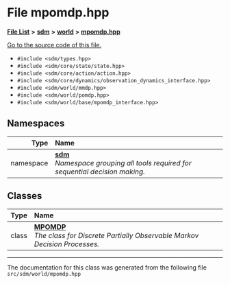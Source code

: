 
# File mpomdp.hpp

<link rel="stylesheet" href="https://cdnjs.cloudflare.com/ajax/libs/KaTeX/0.5.1/katex.min.css">
<link rel="stylesheet" href="https://cdn.jsdelivr.net/github-markdown-css/2.2.1/github-markdown.css"/>



[**File List**](files.md) **>** [**sdm**](dir_ae1b8d8c3d2627954ba53c22978558f0.md) **>** [**world**](dir_414fa79a2aeb4aba632c04a0d3a53fff.md) **>** [**mpomdp.hpp**](mpomdp_8hpp.md)

[Go to the source code of this file.](mpomdp_8hpp_source.md)



* `#include <sdm/types.hpp>`
* `#include <sdm/core/state/state.hpp>`
* `#include <sdm/core/action/action.hpp>`
* `#include <sdm/core/dynamics/observation_dynamics_interface.hpp>`
* `#include <sdm/world/mmdp.hpp>`
* `#include <sdm/world/pomdp.hpp>`
* `#include <sdm/world/base/mpomdp_interface.hpp>`









## Namespaces

| Type | Name |
| ---: | :--- |
| namespace | [**sdm**](namespacesdm.md) <br>_Namespace grouping all tools required for sequential decision making._  |

## Classes

| Type | Name |
| ---: | :--- |
| class | [**MPOMDP**](classsdm_1_1MPOMDP.md) <br>_The class for Discrete Partially Observable Markov Decision Processes._  |














------------------------------
The documentation for this class was generated from the following file `src/sdm/world/mpomdp.hpp`